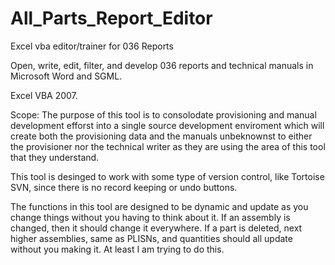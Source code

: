 All_Parts_Report_Editor
=======================

Excel vba editor/trainer for 036 Reports

Open, write, edit, filter, and develop 036 reports and technical manuals in Microsoft Word and SGML.

Excel VBA 2007.

Scope:
The purpose of this tool is to consolodate provisioning and manual development efforst into a single source development enviroment which will create both the provisioning data and the manuals unbeknownst to either the provisioner nor the technical writer as they are using the area of this tool that they understand.

This tool is desinged to work with some type of version control, like Tortoise SVN, since there is no record keeping or undo buttons.

The functions in this tool are designed to be dynamic and update as you change things without you having to think about it. If an assembly is changed, then it should change it everywhere. If a part is deleted, next higher assemblies, same as PLISNs, and quantities should all update without you making it. At least I am trying to do this.
